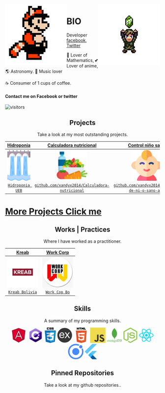 <img align='left' src='https://github.com/xandyx2014/xandyx2014/blob/master/sprites/mario.gif' width='200"'>  
<img align='right' src='https://github.com/xandyx2014/xandyx2014/blob/master/sprites/zelda.gif' width='200"'>  


# BIO
Developer [facebook](https://www.facebook.com/andyjesus.maciasgomes), [Twitter](https://twitter.com/xandyx2008)

🧮 Lover of Mathematics, 💕 Lover of anime, 🌎 Astronomy.  🎸 Music lover
  
☕ Consumer of 1 cups of coffee.  

#### Contact me on Facebook or twitter
   ![visitors](https://visitor-badge.glitch.me/badge?page_id=xandyx2014.visitor-badge)

<h2 align="center">Projects</h2>


<p align="center">Take a look at my most outstanding projects.</p>

| <a href="https://github.com/xandyx2014/hidroponia-app" target="_blank">**Hidroponia**</a> | <a href="https://github.com/xandyx2014/Calculadora-nutricional" target="_blank">**Calculadora nutricional**</a> | <a href="https://github.com/xandyx2014/Control-de-ni-o-sano-app" target="_blank">**Control niño sano**</a> | <a href="https://github.com/xandyx2014/NotinutriUeb" target="_blank">**NotiNutriUeb**</a> |
| :---: | :---: | :---: | :---: |
| <img align='center' src='https://github.com/xandyx2014/xandyx2014/blob/master/projects/image/water.svg' height='100px'> | <img align='center' src='https://github.com/xandyx2014/xandyx2014/blob/master/projects/image/food.svg' height='100px'> | <img align='center' src='https://github.com/xandyx2014/xandyx2014/blob/master/projects/image/baby.svg' height='100px'>  | <img align='center' src='https://github.com/xandyx2014/xandyx2014/blob/master/projects/image/nutrition.svg' height='100px'> |
| <a href="https://github.com/xandyx2014/hidroponia-app" target="_blank">`Hidroponia UEB`</a> | <a href="https://github.com/xandyx2014/Calculadora-nutricional" target="_blank">`github.com/xandyx2014/Calculadora-nutricional`</a> | <a href="https://github.com/xandyx2014/Control-de-ni-o-sano-app" target="_blank">`github.com/xandyx2014/Control-de-ni-o-sano-app`</a> | <a href="https://github.com/xandyx2014/NotinutriUeb" target="_blank">`github.com/xandyx2014/NotinutriUeb`</a> |

# [More Projects Click me](https://github.com/xandyx2014/xandyx2014/blob/master/projects/myProyects.md)

<h2 align="center">Works | Practices</h2>
<p align="center">Where I have worked as a practitioner.</p>

| <a href="https://kreab.com/santa-cruz-de-la-sierra/" target="_blank">**Kreab**</a> | <a href="https://www.facebook.com/WorkCorp/" target="_blank">**Work Corp**</a> |
|:---: | :---: |
| <img align='center' src='https://github.com/xandyx2014/xandyx2014/blob/master/projects/workcop.jpg' height='100px'> | <img align='center' src='https://github.com/xandyx2014/xandyx2014/blob/master/projects/workcop2.jpg' height='100px'> |
| <a href="https://kreab.com/santa-cruz-de-la-sierra/" target="_blank">`Kreab Bolivia`</a> | <a href="https://www.facebook.com/WorkCorp/" target="_blank">`Work Cop Bo`</a> |

<h2 align="center">Skills</h2>
<p align="center">A summary of my programming skills.</p>

<p align="center">
  <img src='https://github.com/xandyx2014/xandyx2014/blob/master/skills/angular.png' height='50px'>
  <img src='https://github.com/xandyx2014/xandyx2014/blob/master/skills/csharp.png' height='50px'>
  <img src='https://github.com/xandyx2014/xandyx2014/blob/master/skills/css.png' height='50px'>
  <img src='https://github.com/xandyx2014/xandyx2014/blob/master/skills/express.png' height='50px'>
  <img src='https://github.com/xandyx2014/xandyx2014/blob/master/skills/html.png' height='50px'>
  <img src='https://github.com/xandyx2014/xandyx2014/blob/master/skills/javascript.jpg' height='50px'>
  <img src='https://github.com/xandyx2014/xandyx2014/blob/master/skills/mongo.png' height='50px'>
  <img src='https://github.com/xandyx2014/xandyx2014/blob/master/skills/nodejs.png' height='50px'>
  <img src='https://github.com/xandyx2014/xandyx2014/blob/master/skills/react.png' height='50px'>
  <img src='https://github.com/xandyx2014/xandyx2014/blob/master/skills/ionic.png' height='50px'>
  <img src='https://github.com/xandyx2014/xandyx2014/blob/master/skills/flutter.png' height='50px'>
</p>

<h2 align="center">Pinned Repositories</h2>
<p align="center">Take a look at my github repositories..</p>
